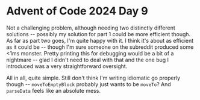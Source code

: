 Advent of Code 2024 Day 9
=========================

Not a challenging problem, although needing two distinctly different solutions -- possibly my solution for part 1
could be more efficient though. As far as part two goes, I'm quite happy with it. I think it's about as efficient
as it could be -- though I'm sure someone on the subreddit produced some <1ms monster. Pretty printing this for
debugging would be a bit of a nightmare -- glad I didn't need to deal with that and the one bug I introduced was
a very straightforward oversight.

All in all, quite simple. Still don't think I'm writing idiomatic go properly though -- `moveToEmptyBlock`
probably just wants to be `moveTo`? And `parseData` feels like an absolute mess.